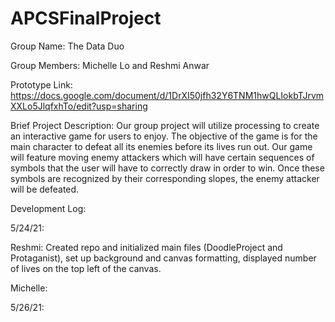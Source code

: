 # APCSFinalProject

Group Name: The Data Duo

Group Members: Michelle Lo and Reshmi Anwar

Prototype Link: https://docs.google.com/document/d/1DrXI50jfh32Y6TNM1hwQLIokbTJrvmXXLo5JlqfxhTo/edit?usp=sharing

Brief Project Description:
Our group project will utilize processing to create an interactive game for users to enjoy. The objective of the game is for the main character to defeat all its enemies before its lives run out. Our game will feature moving enemy attackers which will have certain sequences of symbols that the user will have to correctly draw in order to win. Once these symbols are recognized by their corresponding slopes, the enemy attacker will be defeated. 

Development Log:

5/24/21:

Reshmi: Created repo and initialized main files (DoodleProject and Protaganist), set up background and canvas formatting, displayed number of lives on the top left of the canvas.

Michelle:


5/26/21:
